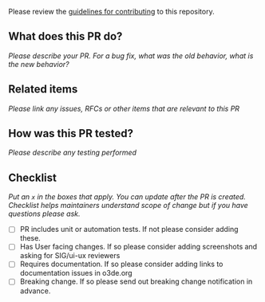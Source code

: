 Please review the [guidelines for contributing](../CONTRIBUTING.md) to this repository.

## What does this PR do?
_Please describe your PR. For a bug fix, what was the old behavior, what is the new behavior?_

## Related items
_Please link any issues, RFCs or other items that are relevant to this PR_

## How was this PR tested?
_Please describe any testing performed_

## Checklist
_Put an `x` in the boxes that apply. You can update after the PR is created. Checklist helps maintainers understand scope of change but if you have questions please ask._

- [ ] PR includes unit or automation tests. If not please consider adding these.
- [ ] Has User facing changes. If so please consider adding screenshots and asking for SIG/ui-ux reviewers
- [ ] Requires documentation. If so please consider adding links to documentation issues in o3de.org
- [ ] Breaking change. If so please send out breaking change notification in advance.